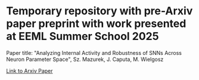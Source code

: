 # Temporary repository with pre-Arxiv paper preprint with work presented at EEML Summer School 2025

Paper title: "Analyzing Internal Activity and Robustness of SNNs Across Neuron Parameter Space", Sz. Mazurek, J. Caputa, M. Wielgosz

[Link to Arxiv Paper](https://arxiv.org/abs/2507.14757) 
